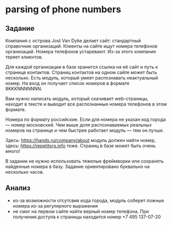 # parsing of phone numbers

## Задание

Компания с острова Jost Van Dyke делает сайт: стандартный справочник организаций. Клиенты на сайте ищут номера телефонов организаций. Номера телефонов устаревают. Из-за этого компания теряет клиентов.

Для каждой организации в базе хранится ссылка на её сайт и путь к странице контактов. Страниц контактов на одном сайте может быть несколько. Есть модуль, который умеет распознавать неактуальный номер. На вход он получает список номеров в формате 8KKKNNNNNNN.

Вам нужно написать модуль, который скачивает web-страницы, находит в тексте и выводит все распознанные номера телефонов в этом формате.

Номера по формату российские. Если для номера не указан код города — номер московский. Чем выше доля распознаваемых реальных номеров на странице и чем быстрее работает модуль — тем он лучше.

Здесь: https://hands.ru/company/about модуль должен найти номер, здесь: https://repetitors.info тоже. Страниц в базе может быть очень много!

В задании не нужно использовать тяжелые фреймворки или сохранять найденные номера в базу. Задание ориентировано буквально на несколько часов.

## Анализ
- из-за возможности отсутсвия кода города, модуль соберет ложные номера из-за регулярного выражения 
- не смог на первом сайте найти верный номер телефона. При получения доступа к страницы находится номер +7 495 137-07-20
